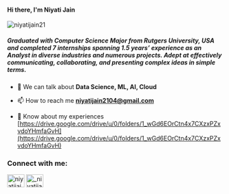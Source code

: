 <h4 align="left">Hi there, I'm Niyati Jain</h4>

<p align="left"> <img src="https://komarev.com/ghpvc/?username=niyatijain21&label=Profile%20views&color=e4e651&style=flat" alt="niyatijain21" /> </p>

<h5 align="left">Graduated with Computer Science Major from Rutgers University, USA and completed 7 internships spanning 1.5 years’ experience as an Analyst in diverse industries and numerous projects. Adept at effectively communicating, collaborating, and presenting complex ideas in simple terms.</h5>



- 💬 We can talk about **Data Science, ML, AI, Cloud**

- 📫 How to reach me **niyatijain2104@gmail.com**

- 📄 Know about my experiences [https://drive.google.com/drive/u/0/folders/1_wGd6EOrCtn4x7CXzxPZxvdoYHmfaGvH](https://drive.google.com/drive/u/0/folders/1_wGd6EOrCtn4x7CXzxPZxvdoYHmfaGvH)

<h3 align="left">Connect with me:</h3>
<p align="left">
<a href="https://linkedin.com/in/niyatijain21" target="blank"><img align="center" src="https://raw.githubusercontent.com/rahuldkjain/github-profile-readme-generator/master/src/images/icons/Social/linked-in-alt.svg" alt="niyatijain21" height="30" width="40" /></a>
<a href="https://www.leetcode.com/_niyatijainn/" target="blank"><img align="center" src="https://raw.githubusercontent.com/rahuldkjain/github-profile-readme-generator/master/src/images/icons/Social/leet-code.svg" alt="_niyatijainn/" height="30" width="40" /></a>
</p>
